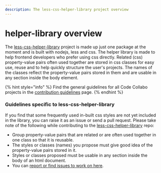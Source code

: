 ```yaml
---
description: The less-css-helper-library project overview
---
```


# helper-library overview

The  [less-css-helper-library](https://github.com/code-collabo/less-css-helper-library) project is made up just one package at the moment and is built with nodejs, less and css. The helper library is made to help frontend developers who prefer using css directly. Related \(css\) property-value pairs often used together are stored in css classes for easy use, reuse and to help quickly structure the user's projects. The names of the classes reflect the property-value pairs stored in them and are usable in any section inside the body element. 

{% hint style="info" %}
Find the general guidelines for all Code Collabo projects in the [contribution guidelines](https://code-collabo.gitbook.io/docs/contributing) page.
{% endhint %}

### Guidelines specific to less-css-helper-library

If you find that some frequently used in-built css styles are not yet included in the library, you can raise it as an issue or send a pull request. Please take note of the following while contributing to the [less-css-helper-library](https://github.com/code-collabo/less-css-helper-library) repo:

* Group property-value pairs that are related or are often used together in one class so that it is reusable.
* The styles or classes \(names\) you propose must give good idea of the property-value pairs stored in it. 
* Styles or classes proposed must be usable in any section inside the body of an html document.
* You can [report or find issues to work on here](https://github.com/code-collabo/less-css-helper-library/issues).


